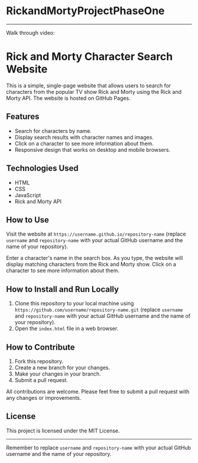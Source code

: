 # RickandMortyProjectPhaseOne
---
Walk through video: 

# Rick and Morty Character Search Website

This is a simple, single-page website that allows users to search for characters from the popular TV show Rick and Morty using the Rick and Morty API. The website is hosted on GitHub Pages.

## Features

- Search for characters by name.
- Display search results with character names and images.
- Click on a character to see more information about them.
- Responsive design that works on desktop and mobile browsers.

## Technologies Used

- HTML
- CSS
- JavaScript
- Rick and Morty API

## How to Use

Visit the website at `https://username.github.io/repository-name` (replace `username` and `repository-name` with your actual GitHub username and the name of your repository).

Enter a character's name in the search box. As you type, the website will display matching characters from the Rick and Morty show. Click on a character to see more information about them.

## How to Install and Run Locally

1. Clone this repository to your local machine using `https://github.com/username/repository-name.git` (replace `username` and `repository-name` with your actual GitHub username and the name of your repository).
2. Open the `index.html` file in a web browser.

## How to Contribute

1. Fork this repository.
2. Create a new branch for your changes.
3. Make your changes in your branch.
4. Submit a pull request.

All contributions are welcome. Please feel free to submit a pull request with any changes or improvements.

## License

This project is licensed under the MIT License.

---

Remember to replace `username` and `repository-name` with your actual GitHub username and the name of your repository.
